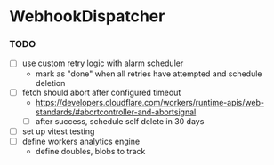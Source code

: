 # WebhookDispatcher


### TODO
- [ ] use custom retry logic with alarm scheduler
  - mark as "done" when all retries have attempted and schedule deletion
- [ ] fetch should abort after configured timeout
  - https://developers.cloudflare.com/workers/runtime-apis/web-standards/#abortcontroller-and-abortsignal
  - [ ] after success, schedule self delete in 30 days
- [ ] set up vitest testing
- [ ] define workers analytics engine
  - define doubles, blobs to track

